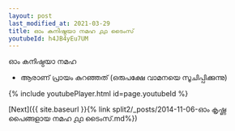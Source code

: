 ```yaml
---
layout: post
last_modified_at: 2021-03-29
title: ഓം കനിഷ്ഠയാ നമഹ ൧൧ ടൈംസ്
youtubeId: h4JB4yEu7UM
---
```

 
 
 ഓം കനിഷ്ഠയാ നമഹ 
 
 -  ആരാണ് പ്രായം കുറഞ്ഞത് (ഒരുപക്ഷേ വാമനയെ സൂചിപ്പിക്കുന്നു) 
 
  
 
  
 
 
 
 
 
 


{% include youtubePlayer.html id=page.youtubeId %}
 
[Next]({{ site.baseurl }}{% link  split2/_posts/2014-11-06-ഓം കൃഷ്ണ പൈങ്ങളായ നമഹ ൧൧ ടൈംസ്.md%})
 
